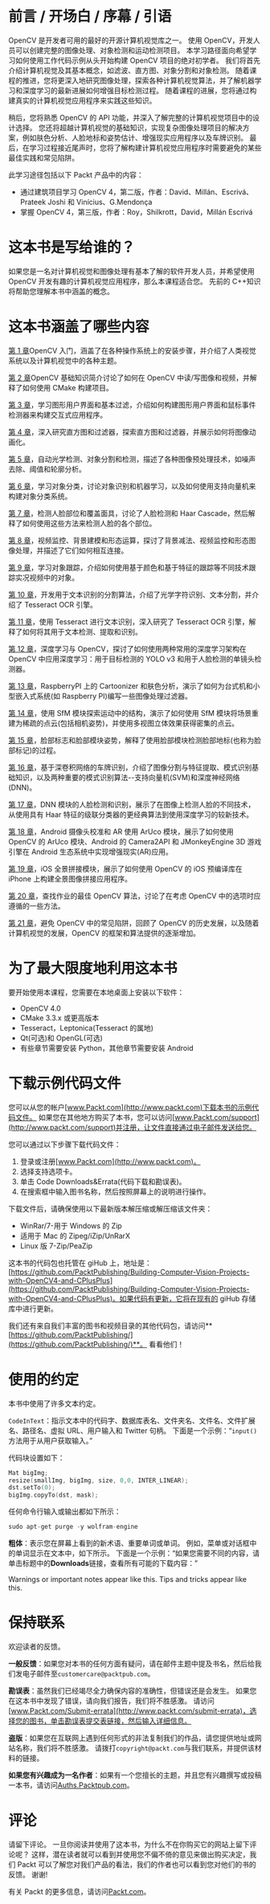 # 前言 / 开场白 / 序幕 / 引语

OpenCV 是开发者可用的最好的开源计算机视觉库之一。 使用 OpenCV，开发人员可以创建完整的图像处理、对象检测和运动检测项目。 本学习路径面向希望学习如何使用工作代码示例从头开始构建 OpenCV 项目的绝对初学者。 我们将首先介绍计算机视觉及其基本概念，如滤波、直方图、对象分割和对象检测。 随着课程的推进，您将更深入地研究图像处理，探索各种计算机视觉算法，并了解机器学习和深度学习的最新进展如何增强目标检测过程。 随着课程的进展，您将通过构建真实的计算机视觉应用程序来实践这些知识。

稍后，您将熟悉 OpenCV 的 API 功能，并深入了解完整的计算机视觉项目中的设计选择。 您还将超越计算机视觉的基础知识，实现复杂图像处理项目的解决方案，例如肤色分析、人脸地标和姿势估计、增强现实应用程序以及车牌识别。 最后，在学习过程接近尾声时，您将了解构建计算机视觉应用程序时需要避免的某些最佳实践和常见陷阱。

此学习途径包括以下 Packt 产品中的内容：

*   通过建筑项目学习 OpenCV 4，第二版，作者：David、Millán、Escrivá、Prateek Joshi 和 Vinícius、G.Mendonça
*   掌握 OpenCV 4，第三版，作者：Roy，Shilkrott，David，Millán Escrivá

# 这本书是写给谁的？

如果您是一名对计算机视觉和图像处理有基本了解的软件开发人员，并希望使用 OpenCV 开发有趣的计算机视觉应用程序，那么本课程适合您。 先前的 C++知识将帮助您理解本书中涵盖的概念。

# 这本书涵盖了哪些内容

[第 1 章](https://cdp.packtpub.com/buildingcomputervisionprojectswithopencv4andcplusplus/wp-admin/post.php?post=79&action=edit)OpenCV 入门，涵盖了在各种操作系统上的安装步骤，并介绍了人类视觉系统以及计算机视觉中的各种主题。

[第 2 章](https://cdp.packtpub.com/buildingcomputervisionprojectswithopencv4andcplusplus/wp-admin/post.php?post=80&action=edit)OpenCV 基础知识简介讨论了如何在 OpenCV 中读/写图像和视频，并解释了如何使用 CMake 构建项目。

[第 3 章](https://cdp.packtpub.com/buildingcomputervisionprojectswithopencv4andcplusplus/wp-admin/post.php?post=76&action=edit)，学习图形用户界面和基本过滤，介绍如何构建图形用户界面和鼠标事件检测器来构建交互式应用程序。

[第 4 章](https://cdp.packtpub.com/buildingcomputervisionprojectswithopencv4andcplusplus/wp-admin/post.php?post=75&action=edit)，深入研究直方图和过滤器，探索直方图和过滤器，并展示如何将图像动画化。

[第 5 章](https://cdp.packtpub.com/buildingcomputervisionprojectswithopencv4andcplusplus/wp-admin/post.php?post=78&action=edit)，自动光学检测、对象分割和检测，描述了各种图像预处理技术，如噪声去除、阈值和轮廓分析。

[第 6 章](https://cdp.packtpub.com/buildingcomputervisionprojectswithopencv4andcplusplus/wp-admin/post.php?post=73&action=edit)，学习对象分类，讨论对象识别和机器学习，以及如何使用支持向量机来构建对象分类系统。

[第 7 章](https://cdp.packtpub.com/buildingcomputervisionprojectswithopencv4andcplusplus/wp-admin/post.php?post=77&action=edit)，检测人脸部位和覆盖面具，讨论了人脸检测和 Haar Cascade，然后解释了如何使用这些方法来检测人脸的各个部位。

[第 8 章](https://cdp.packtpub.com/buildingcomputervisionprojectswithopencv4andcplusplus/wp-admin/post.php?post=70&action=edit)，视频监控、背景建模和形态运算，探讨了背景减法、视频监控和形态图像处理，并描述了它们如何相互连接。

[第 9 章](https://cdp.packtpub.com/buildingcomputervisionprojectswithopencv4andcplusplus/wp-admin/post.php?post=74&action=edit)，学习对象跟踪，介绍如何使用基于颜色和基于特征的跟踪等不同技术跟踪实况视频中的对象。

[第 10 章](https://cdp.packtpub.com/buildingcomputervisionprojectswithopencv4andcplusplus/wp-admin/post.php?post=72&action=edit)，开发用于文本识别的分割算法，介绍了光学字符识别、文本分割，并介绍了 Tesseract OCR 引擎。

[第 11 章](https://cdp.packtpub.com/buildingcomputervisionprojectswithopencv4andcplusplus/wp-admin/post.php?post=71&action=edit)，使用 Tesseract 进行文本识别，深入研究了 Tesseract OCR 引擎，解释了如何将其用于文本检测、提取和识别。

[第 12 章](https://cdp.packtpub.com/buildingcomputervisionprojectswithopencv4andcplusplus/wp-admin/post.php?post=69&action=edit)，深度学习与 OpenCV，探讨了如何使用两种常用的深度学习架构在 OpenCV 中应用深度学习：用于目标检测的 YOLO v3 和用于人脸检测的单镜头检测器。

[第 13 章](https://cdp.packtpub.com/buildingcomputervisionprojectswithopencv4andcplusplus/wp-admin/post.php?post=68&action=edit)，RaspberryPI 上的 Cartoonizer 和肤色分析，演示了如何为台式机和小型嵌入式系统(如 Raspberry PI)编写一些图像处理过滤器。

[第 14 章](https://cdp.packtpub.com/buildingcomputervisionprojectswithopencv4andcplusplus/wp-admin/post.php?post=65&action=edit)，使用 SfM 模块探索运动中的结构，演示了如何使用 SfM 模块将场景重建为稀疏的点云(包括相机姿势)，并使用多视图立体效果获得密集的点云。

[第 15 章](https://cdp.packtpub.com/buildingcomputervisionprojectswithopencv4andcplusplus/wp-admin/post.php?post=62&action=edit)，脸部标志和脸部模块姿势，解释了使用脸部模块检测脸部地标(也称为脸部标记)的过程。

[第 16 章](https://cdp.packtpub.com/buildingcomputervisionprojectswithopencv4andcplusplus/wp-admin/post.php?post=63&action=edit)，基于深卷积网络的车牌识别，介绍了图像分割与特征提取、模式识别基础知识，以及两种重要的模式识别算法--支持向量机(SVM)和深度神经网络(DNN)。

[第 17 章](https://cdp.packtpub.com/buildingcomputervisionprojectswithopencv4andcplusplus/wp-admin/post.php?post=64&action=edit)，DNN 模块的人脸检测和识别，展示了在图像上检测人脸的不同技术，从使用具有 Haar 特征的级联分类器的更经典算法到使用深度学习的较新技术。

[第 18 章](https://cdp.packtpub.com/buildingcomputervisionprojectswithopencv4andcplusplus/wp-admin/post.php?post=67&action=edit)，Android 摄像头校准和 AR 使用 ArUco 模块，展示了如何使用 OpenCV 的 ArUco 模块、Android 的 Camera2API 和 JMonkeyEngine 3D 游戏
引擎在 Android 生态系统中实现增强现实(AR)应用。

[第 19 章](https://cdp.packtpub.com/buildingcomputervisionprojectswithopencv4andcplusplus/wp-admin/post.php?post=59&action=edit)，iOS 全景拼接模块，展示了如何使用 OpenCV 的 iOS 预编译库在 iPhone 上构建全景图像拼接应用程序。

[第 20 章](https://cdp.packtpub.com/buildingcomputervisionprojectswithopencv4andcplusplus/wp-admin/post.php?post=61&action=edit)，查找作业的最佳 OpenCV 算法，讨论了在考虑 OpenCV 中的选项时应遵循的一些方法。

[第 21 章](https://cdp.packtpub.com/buildingcomputervisionprojectswithopencv4andcplusplus/wp-admin/post.php?post=60&action=edit)，避免 OpenCV 中的常见陷阱，回顾了 OpenCV 的历史发展，以及随着计算机视觉的发展，OpenCV 的框架和算法提供的逐渐增加。

# 为了最大限度地利用这本书

要开始使用本课程，您需要在本地桌面上安装以下软件：

*   OpenCV 4.0
*   CMake 3.3.x 或更高版本
*   Tesseract，Leptonica(Tesseract 的属地)
*   Qt(可选)和 OpenGL(可选)
*   有些章节需要安装 Python，其他章节需要安装 Android

# 下载示例代码文件

您可以从您的帐户[www.Packt.com](http://www.packt.com)下载本书的示例代码文件。 如果您在其他地方购买了本书，您可以访问[www.Packt.com/support](http://www.packt.com/support)并注册，让文件直接通过电子邮件发送给您。

您可以通过以下步骤下载代码文件：

1.  登录或注册[www.Packt.com](http://www.packt.com)。
2.  选择支持选项卡。
3.  单击 Code Downloads&Errata(代码下载和勘误表)。
4.  在搜索框中输入图书名称，然后按照屏幕上的说明进行操作。

下载文件后，请确保使用以下最新版本解压缩或解压缩该文件夹：

*   WinRar/7-用于 Windows 的 Zip
*   适用于 Mac 的 Zipeg/iZip/UnRarX
*   Linux 版 7-Zip/PeaZip

这本书的代码包也托管在 giHub 上，地址是：[https://github.com/PacktPublishing/Building-Computer-Vision-Projects-with-OpenCV4-and-CPlusPlus](https://github.com/PacktPublishing/Building-Computer-Vision-Projects-with-OpenCV4-and-CPlusPlus)。如果代码有更新，它将在现有的 giHub 存储库中进行更新。

我们还有来自我们丰富的图书和视频目录的其他代码包，请访问**[https://github.com/PacktPublishing/](https://github.com/PacktPublishing/)**。 看看他们！

# 使用的约定

本书中使用了许多文本约定。

`CodeInText`：指示文本中的代码字、数据库表名、文件夹名、文件名、文件扩展名、路径名、虚拟 URL、用户输入和 Twitter 句柄。 下面是一个示例：“`input()`方法用于从用户获取输入。”

代码块设置如下：

```cpp
Mat bigImg;
resize(smallImg, bigImg, size, 0,0, INTER_LINEAR);
dst.setTo(0);
bigImg.copyTo(dst, mask);
```

任何命令行输入或输出都如下所示：

```cpp
sudo apt-get purge -y wolfram-engine
```

**粗体**：表示您在屏幕上看到的新术语、重要单词或单词。 例如，菜单或对话框中的单词显示在文本中，如下所示。 下面是一个示例：“如果您需要不同的内容，请单击标题中的**Downloads**链接，查看所有可能的下载内容：”

Warnings or important notes appear like this. Tips and tricks appear like this.

# 保持联系

欢迎读者的反馈。

**一般反馈**：如果您对本书的任何方面有疑问，请在邮件主题中提及书名，然后给我们发电子邮件至`customercare@packtpub.com`。

**勘误表**：虽然我们已经竭尽全力确保内容的准确性，但错误还是会发生。 如果您在这本书中发现了错误，请向我们报告，我们将不胜感激。 请访问[www.Packt.com/Submit-errata](http://www.packt.com/submit-errata)，选择您的图书，单击勘误表提交表链接，然后输入详细信息。

**盗版**：如果您在互联网上遇到任何形式的非法复制我们的作品，请您提供地址或网站名称，我们将不胜感激。 请拨打`copyright@packt.com`与我们联系，并提供该材料的链接。

**如果您有兴趣成为一名作者**：如果有一个您擅长的主题，并且您有兴趣撰写或投稿一本书，请访问[Auths.Packtpub.com](http://authors.packtpub.com/)。

# 评论

请留下评论。 一旦你阅读并使用了这本书，为什么不在你购买它的网站上留下评论呢？ 这样，潜在读者就可以看到并使用您不偏不倚的意见来做出购买决定，我们 Packt 可以了解您对我们产品的看法，我们的作者也可以看到您对他们的书的反馈。 谢谢!

有关 Packt 的更多信息，请访问[Packt.com](http://www.packt.com/)。